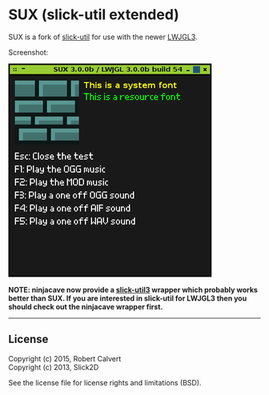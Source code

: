 # SUX (slick-util extended)

SUX is a fork of [slick-util] for use with the newer [LWJGL3].


Screenshot:

![screenshot](screenshot.png)

**NOTE: ninjacave now provide a [slick-util3] wrapper which probably works better than SUX. If you are interested in slick-util for LWJGL3 then you should check out the ninjacave wrapper first.**

---

## License

Copyright (c) 2015, Robert Calvert   
Copyright (c) 2013, Slick2D

See the license file for license rights and limitations (BSD).

[slick-util]:http://slick.ninjacave.com/
[LWJGL3]:http://www.lwjgl.org/
[slick-util3]:http://forum.lwjgl.org/index.php?topic=4800.msg29603#msg29603
